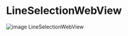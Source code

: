 LineSelectionWebView
====================
![image](http://ww4.sinaimg.cn/mw690/a695acdegw1eldze7nca3g20dc0m9gmr.gif)
LineSelectionWebView
